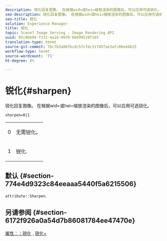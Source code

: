 ```yaml
---
description: 锐化回复图像。 在根据wid=或hei=缩放渲染的图像后，可以应用可选锐化。
seo-description: 锐化回复图像。 在根据wid=或hei=缩放渲染的图像后，可以应用可选锐化。
seo-title: 锐化
solution: Experience Manager
title: 锐化
topic: Scene7 Image Serving - Image Rendering API
uuid: 0fc0b694-f332-4a16-9970-6b699528f165
translation-type: tm+mt
source-git-commit: 7bc7b3a86fbcdc57cfdc31745fae3afc06e44b15
workflow-type: tm+mt
source-wordcount: '71'
ht-degree: 8%

---
```



# 锐化{#sharpen}

锐化回复图像。 在根据wid=或hei=缩放渲染的图像后，可以应用可选锐化。

`sharpen=0|1`

<table id="simpletable_E14B914834A241BA8B5FC42F07D34EEB"> 
 <tr class="strow"> 
  <td class="stentry"> <p>0 </p></td> 
  <td class="stentry"> <p>无需锐化。 </p></td> 
 </tr> 
 <tr class="strow"> 
  <td class="stentry"> <p>1 </p></td> 
  <td class="stentry"> <p>锐化. </p></td> 
 </tr> 
</table>

## 默认 {#section-774e4d9323c84eeaaa5440f5a6215506}

`attribute::Sharpen`.

## 另请参阅 {#section-6172f926a0a54d7b86081784ee47470e}

[属性：：锐化](../../../../../ir-api/material-cat/image-rendering-api-ref/c-ir-material-catalog/c-ir-attributes-reference/r-ir-cat-sharpen.md#reference-18df922f3a3f403a97ccaaa15042e30a) , [锐化=](../../../../../ir-api/http-protocol/image-rendering-api-ref/c-ir-http-protocol-ref/c-ir-http-protocol-command-reference/r-ir-http-sharp.md#reference-acdd87f6b5de4e3a85e5d3c03022a35a)

